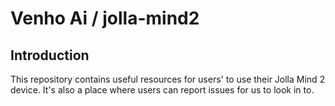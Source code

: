 # Venho Ai / jolla-mind2

## Introduction
This repository contains useful resources for users' to use their Jolla Mind 2 device. It's also a place where users can report issues for us to look in to.
